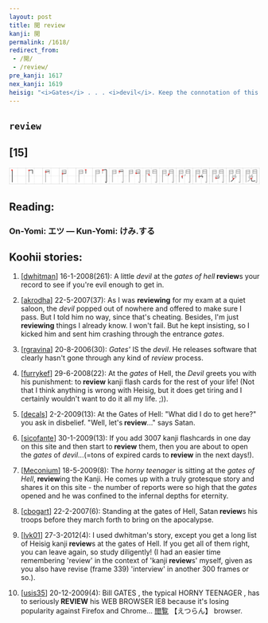 ```yaml
---
layout: post
title: 閲 review
kanji: 閲
permalink: /1618/
redirect_from:
 - /閲/
 - /review/
pre_kanji: 1617
nex_kanji: 1619
heisig: "<i>Gates</i> . . . <i>devil</i>. Keep the connotation of this key word distinct from those of <i>inspection</i> (Frame 1174), <i>revise</i> (Frame 362), and <i>perusal</i> (Frame 919)."
---
```


## `review`

## [15]

<div class="stroke"><img src="../images/E996B2.png" /></div>

## Reading:

### On-Yomi: エツ &mdash; Kun-Yomi: けみ.する

## Koohii stories:

1) [<a href="http://kanji.koohii.com/profile/dwhitman">dwhitman</a>] 16-1-2008(261): A little <em>devil</em> at the <em>gates of hell</em><strong> review</strong>s your record to see if you&#039;re evil enough to get in. 

2) [<a href="http://kanji.koohii.com/profile/akrodha">akrodha</a>] 22-5-2007(37): As I was <strong>reviewing</strong> for my exam at a quiet saloon, the <em>devil</em> popped out of nowhere and offered to make sure I pass. But I told him no way, since that&#039;s cheating. Besides, I&#039;m just <strong>reviewing</strong> things I already know. I won&#039;t fail. But he kept insisting, so I kicked him and sent him crashing through the entrance <em>gates</em>. 

3) [<a href="http://kanji.koohii.com/profile/rgravina">rgravina</a>] 20-8-2006(30): <em>Gates&#039;</em> IS the <em>devil</em>. He releases software that clearly hasn&#039;t gone through any kind of <em>review</em> process. 

4) [<a href="http://kanji.koohii.com/profile/furrykef">furrykef</a>] 29-6-2008(22): At the <em>gates</em> of Hell, the <em>Devil</em> greets you with his punishment: to<strong> review</strong> kanji flash cards for the rest of your life! (Not that I think anything is wrong with Heisig, but it does get tiring and I certainly wouldn&#039;t want to do it all my life. ;)). 

5) [<a href="http://kanji.koohii.com/profile/decals">decals</a>] 2-2-2009(13): At the Gates of Hell: &quot;What did I do to get here?&quot; you ask in disbelief. &quot;Well, let&#039;s<strong> review</strong>...&quot; says Satan. 

6) [<a href="http://kanji.koohii.com/profile/sicofante">sicofante</a>] 30-1-2009(13): If you add 3007 kanji flashcards in one day on this site and then start to<strong> review</strong> them, then you are about to open the <em>gates</em> of <em>devil</em>...(=tons of expired cards to<strong> review</strong> in the next days!). 

7) [<a href="http://kanji.koohii.com/profile/Meconium">Meconium</a>] 18-5-2009(8): The <em>horny teenager</em> is sitting at the <em>gates of Hell</em>,<strong> review</strong>ing the Kanji. He comes up with a truly grotesque story and shares it on this site - the number of reports were so high that the <em>gates</em> opened and he was confined to the infernal depths for eternity. 

8) [<a href="http://kanji.koohii.com/profile/cbogart">cbogart</a>] 22-2-2007(6): Standing at the gates of Hell, Satan<strong> review</strong>s his troops before they march forth to bring on the apocalypse. 

9) [<a href="http://kanji.koohii.com/profile/lvk01">lvk01</a>] 27-3-2012(4): I used dwhitman&#039;s story, except you get a long list of Heisig kanji<strong> review</strong>s at the gates of Hell. If you get all of them right, you can leave again, so study diligently! (I had an easier time remembering &#039;review&#039; in the context of &#039;kanji<strong> review</strong>s&#039; myself, given as you also have revise (frame 339) &#039;interview&#039; in another 300 frames or so.). 

10) [<a href="http://kanji.koohii.com/profile/usis35">usis35</a>] 20-12-2009(4): Bill GATES , the typical HORNY TEENAGER , has to seriously<strong> REVIEW</strong> his WEB BROWSER IE8 because it&#039;s losing popularity against Firefox and Chrome...   <a href="http://jisho.org/kanji/details/閲覧">閲覧</a>   【えつらん】 browser. 
